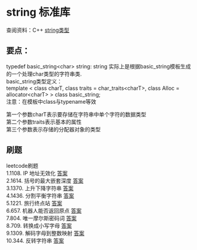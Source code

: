 
# string 标准库

查阅资料：C++ [string类型](http://www.cplusplus.com/reference/string/string/)

## 要点：
typedef basic_string\<char\> string: string 实际上是根据basic_string模板生成的一个处理char类型的字符串类.  
basic_string类型定义：  
template \< class charT,  class traits = char_traits\<charT\>, class Alloc = allocator\<charT\>  \> class basic_string;  
注意：在模板中class与typename等效

第一个参数charT表示要存储在字符串中单个字符的数据类型      
第二个参数traits表示基本的属性  
第三个参数表示存储的分配器对象的类型  

## 刷题
leetcode刷题  
1.1108. IP 地址无效化       [答案](chapter001.md)  
2.1614. 括号的最大嵌套深度  [答案](chapter002.md)  
3.1370. 上升下降字符串      [答案](chapter003.md)  
4.1436. 分割平衡字符串      [答案](chapter004.md)  
5.1221. 旅行终点站          [答案](chapter005.md)  
6.657.  机器人能否返回原点 [答案](chapter006.md)  
7.804. 唯一摩尔斯密码词     [答案](chapter007.md)  
8.709. 转换成小写字母       [答案](chapter008.md)   
9.1309. 解码字母到整数映射    [答案](chapter009.md)   
10.344. 反转字符串           [答案](chapter010.md) 







